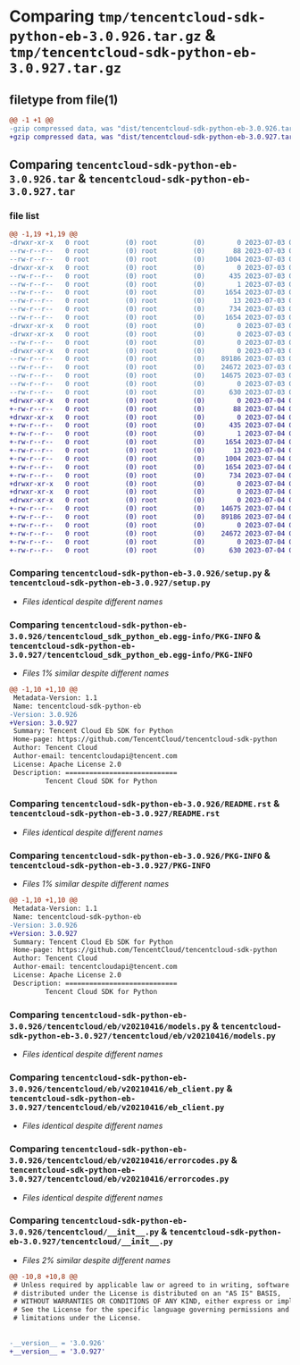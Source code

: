 # Comparing `tmp/tencentcloud-sdk-python-eb-3.0.926.tar.gz` & `tmp/tencentcloud-sdk-python-eb-3.0.927.tar.gz`

## filetype from file(1)

```diff
@@ -1 +1 @@
-gzip compressed data, was "dist/tencentcloud-sdk-python-eb-3.0.926.tar", last modified: Mon Jul  3 00:25:36 2023, max compression
+gzip compressed data, was "dist/tencentcloud-sdk-python-eb-3.0.927.tar", last modified: Tue Jul  4 00:21:02 2023, max compression
```

## Comparing `tencentcloud-sdk-python-eb-3.0.926.tar` & `tencentcloud-sdk-python-eb-3.0.927.tar`

### file list

```diff
@@ -1,19 +1,19 @@
-drwxr-xr-x   0 root         (0) root         (0)        0 2023-07-03 00:25:36.000000 tencentcloud-sdk-python-eb-3.0.926/
--rw-r--r--   0 root         (0) root         (0)       88 2023-07-03 00:25:36.000000 tencentcloud-sdk-python-eb-3.0.926/setup.cfg
--rw-r--r--   0 root         (0) root         (0)     1004 2023-07-03 00:25:36.000000 tencentcloud-sdk-python-eb-3.0.926/setup.py
-drwxr-xr-x   0 root         (0) root         (0)        0 2023-07-03 00:25:36.000000 tencentcloud-sdk-python-eb-3.0.926/tencentcloud_sdk_python_eb.egg-info/
--rw-r--r--   0 root         (0) root         (0)      435 2023-07-03 00:25:36.000000 tencentcloud-sdk-python-eb-3.0.926/tencentcloud_sdk_python_eb.egg-info/SOURCES.txt
--rw-r--r--   0 root         (0) root         (0)        1 2023-07-03 00:25:36.000000 tencentcloud-sdk-python-eb-3.0.926/tencentcloud_sdk_python_eb.egg-info/dependency_links.txt
--rw-r--r--   0 root         (0) root         (0)     1654 2023-07-03 00:25:36.000000 tencentcloud-sdk-python-eb-3.0.926/tencentcloud_sdk_python_eb.egg-info/PKG-INFO
--rw-r--r--   0 root         (0) root         (0)       13 2023-07-03 00:25:36.000000 tencentcloud-sdk-python-eb-3.0.926/tencentcloud_sdk_python_eb.egg-info/top_level.txt
--rw-r--r--   0 root         (0) root         (0)      734 2023-07-03 00:25:36.000000 tencentcloud-sdk-python-eb-3.0.926/README.rst
--rw-r--r--   0 root         (0) root         (0)     1654 2023-07-03 00:25:36.000000 tencentcloud-sdk-python-eb-3.0.926/PKG-INFO
-drwxr-xr-x   0 root         (0) root         (0)        0 2023-07-03 00:25:36.000000 tencentcloud-sdk-python-eb-3.0.926/tencentcloud/
-drwxr-xr-x   0 root         (0) root         (0)        0 2023-07-03 00:25:36.000000 tencentcloud-sdk-python-eb-3.0.926/tencentcloud/eb/
--rw-r--r--   0 root         (0) root         (0)        0 2023-07-03 00:25:36.000000 tencentcloud-sdk-python-eb-3.0.926/tencentcloud/eb/__init__.py
-drwxr-xr-x   0 root         (0) root         (0)        0 2023-07-03 00:25:36.000000 tencentcloud-sdk-python-eb-3.0.926/tencentcloud/eb/v20210416/
--rw-r--r--   0 root         (0) root         (0)    89186 2023-07-03 00:25:36.000000 tencentcloud-sdk-python-eb-3.0.926/tencentcloud/eb/v20210416/models.py
--rw-r--r--   0 root         (0) root         (0)    24672 2023-07-03 00:25:36.000000 tencentcloud-sdk-python-eb-3.0.926/tencentcloud/eb/v20210416/eb_client.py
--rw-r--r--   0 root         (0) root         (0)    14675 2023-07-03 00:25:36.000000 tencentcloud-sdk-python-eb-3.0.926/tencentcloud/eb/v20210416/errorcodes.py
--rw-r--r--   0 root         (0) root         (0)        0 2023-07-03 00:25:36.000000 tencentcloud-sdk-python-eb-3.0.926/tencentcloud/eb/v20210416/__init__.py
--rw-r--r--   0 root         (0) root         (0)      630 2023-07-03 00:25:36.000000 tencentcloud-sdk-python-eb-3.0.926/tencentcloud/__init__.py
+drwxr-xr-x   0 root         (0) root         (0)        0 2023-07-04 00:21:02.000000 tencentcloud-sdk-python-eb-3.0.927/
+-rw-r--r--   0 root         (0) root         (0)       88 2023-07-04 00:21:02.000000 tencentcloud-sdk-python-eb-3.0.927/setup.cfg
+drwxr-xr-x   0 root         (0) root         (0)        0 2023-07-04 00:21:02.000000 tencentcloud-sdk-python-eb-3.0.927/tencentcloud_sdk_python_eb.egg-info/
+-rw-r--r--   0 root         (0) root         (0)      435 2023-07-04 00:21:02.000000 tencentcloud-sdk-python-eb-3.0.927/tencentcloud_sdk_python_eb.egg-info/SOURCES.txt
+-rw-r--r--   0 root         (0) root         (0)        1 2023-07-04 00:21:02.000000 tencentcloud-sdk-python-eb-3.0.927/tencentcloud_sdk_python_eb.egg-info/dependency_links.txt
+-rw-r--r--   0 root         (0) root         (0)     1654 2023-07-04 00:21:02.000000 tencentcloud-sdk-python-eb-3.0.927/tencentcloud_sdk_python_eb.egg-info/PKG-INFO
+-rw-r--r--   0 root         (0) root         (0)       13 2023-07-04 00:21:02.000000 tencentcloud-sdk-python-eb-3.0.927/tencentcloud_sdk_python_eb.egg-info/top_level.txt
+-rw-r--r--   0 root         (0) root         (0)     1004 2023-07-04 00:21:02.000000 tencentcloud-sdk-python-eb-3.0.927/setup.py
+-rw-r--r--   0 root         (0) root         (0)     1654 2023-07-04 00:21:02.000000 tencentcloud-sdk-python-eb-3.0.927/PKG-INFO
+-rw-r--r--   0 root         (0) root         (0)      734 2023-07-04 00:21:02.000000 tencentcloud-sdk-python-eb-3.0.927/README.rst
+drwxr-xr-x   0 root         (0) root         (0)        0 2023-07-04 00:21:02.000000 tencentcloud-sdk-python-eb-3.0.927/tencentcloud/
+drwxr-xr-x   0 root         (0) root         (0)        0 2023-07-04 00:21:02.000000 tencentcloud-sdk-python-eb-3.0.927/tencentcloud/eb/
+drwxr-xr-x   0 root         (0) root         (0)        0 2023-07-04 00:21:02.000000 tencentcloud-sdk-python-eb-3.0.927/tencentcloud/eb/v20210416/
+-rw-r--r--   0 root         (0) root         (0)    14675 2023-07-04 00:21:02.000000 tencentcloud-sdk-python-eb-3.0.927/tencentcloud/eb/v20210416/errorcodes.py
+-rw-r--r--   0 root         (0) root         (0)    89186 2023-07-04 00:21:02.000000 tencentcloud-sdk-python-eb-3.0.927/tencentcloud/eb/v20210416/models.py
+-rw-r--r--   0 root         (0) root         (0)        0 2023-07-04 00:21:02.000000 tencentcloud-sdk-python-eb-3.0.927/tencentcloud/eb/v20210416/__init__.py
+-rw-r--r--   0 root         (0) root         (0)    24672 2023-07-04 00:21:02.000000 tencentcloud-sdk-python-eb-3.0.927/tencentcloud/eb/v20210416/eb_client.py
+-rw-r--r--   0 root         (0) root         (0)        0 2023-07-04 00:21:02.000000 tencentcloud-sdk-python-eb-3.0.927/tencentcloud/eb/__init__.py
+-rw-r--r--   0 root         (0) root         (0)      630 2023-07-04 00:21:02.000000 tencentcloud-sdk-python-eb-3.0.927/tencentcloud/__init__.py
```

### Comparing `tencentcloud-sdk-python-eb-3.0.926/setup.py` & `tencentcloud-sdk-python-eb-3.0.927/setup.py`

 * *Files identical despite different names*

### Comparing `tencentcloud-sdk-python-eb-3.0.926/tencentcloud_sdk_python_eb.egg-info/PKG-INFO` & `tencentcloud-sdk-python-eb-3.0.927/tencentcloud_sdk_python_eb.egg-info/PKG-INFO`

 * *Files 1% similar despite different names*

```diff
@@ -1,10 +1,10 @@
 Metadata-Version: 1.1
 Name: tencentcloud-sdk-python-eb
-Version: 3.0.926
+Version: 3.0.927
 Summary: Tencent Cloud Eb SDK for Python
 Home-page: https://github.com/TencentCloud/tencentcloud-sdk-python
 Author: Tencent Cloud
 Author-email: tencentcloudapi@tencent.com
 License: Apache License 2.0
 Description: ============================
         Tencent Cloud SDK for Python
```

### Comparing `tencentcloud-sdk-python-eb-3.0.926/README.rst` & `tencentcloud-sdk-python-eb-3.0.927/README.rst`

 * *Files identical despite different names*

### Comparing `tencentcloud-sdk-python-eb-3.0.926/PKG-INFO` & `tencentcloud-sdk-python-eb-3.0.927/PKG-INFO`

 * *Files 1% similar despite different names*

```diff
@@ -1,10 +1,10 @@
 Metadata-Version: 1.1
 Name: tencentcloud-sdk-python-eb
-Version: 3.0.926
+Version: 3.0.927
 Summary: Tencent Cloud Eb SDK for Python
 Home-page: https://github.com/TencentCloud/tencentcloud-sdk-python
 Author: Tencent Cloud
 Author-email: tencentcloudapi@tencent.com
 License: Apache License 2.0
 Description: ============================
         Tencent Cloud SDK for Python
```

### Comparing `tencentcloud-sdk-python-eb-3.0.926/tencentcloud/eb/v20210416/models.py` & `tencentcloud-sdk-python-eb-3.0.927/tencentcloud/eb/v20210416/models.py`

 * *Files identical despite different names*

### Comparing `tencentcloud-sdk-python-eb-3.0.926/tencentcloud/eb/v20210416/eb_client.py` & `tencentcloud-sdk-python-eb-3.0.927/tencentcloud/eb/v20210416/eb_client.py`

 * *Files identical despite different names*

### Comparing `tencentcloud-sdk-python-eb-3.0.926/tencentcloud/eb/v20210416/errorcodes.py` & `tencentcloud-sdk-python-eb-3.0.927/tencentcloud/eb/v20210416/errorcodes.py`

 * *Files identical despite different names*

### Comparing `tencentcloud-sdk-python-eb-3.0.926/tencentcloud/__init__.py` & `tencentcloud-sdk-python-eb-3.0.927/tencentcloud/__init__.py`

 * *Files 2% similar despite different names*

```diff
@@ -10,8 +10,8 @@
 # Unless required by applicable law or agreed to in writing, software
 # distributed under the License is distributed on an "AS IS" BASIS,
 # WITHOUT WARRANTIES OR CONDITIONS OF ANY KIND, either express or implied.
 # See the License for the specific language governing permissions and
 # limitations under the License.
 
 
-__version__ = '3.0.926'
+__version__ = '3.0.927'
```

